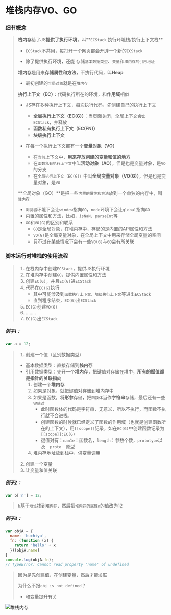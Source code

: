 # 堆栈内存VO、GO

### 细节概念

> **栈内存**给了JS**提供了执行环境**，叫**`ECStack` 执行环境栈/执行上下文栈**
>
> + `ECStack`不共用，每打开一个网页都会开辟一个新的`ECStack`
>
> + 除了提供执行环境，还能 存储`基本数据类型`、`变量`和`堆内存的引用地址`
>
> 
>
> **堆内存**是用来**存储属性和方法**，不执行代码，叫**Heap**
>
> + 最初创建的`全局对象`就是在`堆内存`
>
> 
>
> **执行上下文（EC）**：代码执行所在的环境，和**作用域**相似
>
> + JS存在多种执行上下文，每次执行代码，先创建自己的执行上下文
>   + **全局执行上下文（EC(G)）**：当页面关闭，全局上下文会`出ECStack`，并释放
>   + **函数私有执行上下文（EC(FN)）**
>   + **块级执行上下文**
>
> + 在每一个执行上下文都有一个**变量对象（VO）**
>   + 在`当前`上下文中，**用来存放创建的变量和值的地方**
>   + 在`函数私有执行上下文`中叫**活动对象（AO）**，但是也是变量对象，是`VO`的分支
>   + 在`全局执行上下文（EC(G)）`中叫**全局变量对象（VO(G)）**，但是也是变量对象，是`VO`
>
> 
>
> **全局对象（GO）**是把一些`内置的属性和方法`放到一个单独的内存中，叫`堆内存`
>
> + `浏览器`环境下会让`window`指向`GO`，`node`环境下会让`global`指向`GO`
> + 内置的属性和方法，比如，`isNaN`、`parseInt`等
> + `GO`和`VO(G)`的区别和联系
>   + `GO`是全局对象，在堆内存中，存储的是内置的API属性和方法
>   + `VO(G)`是全局变量对象，在全局上下文中用来存储全局变量的空间
>   + 只不过在某些情况下会有一些`VO(G)`与`GO`会有所关联



### 脚本运行时堆栈的使用流程

> 1. 在栈内存中创建`ECStack`，提供JS执行环境
> 2. 在堆内存中创建`GO`，提供内置属性和方法
> 3. 创建`EC(G)`，并且`EC(G)`进`ECStack`
> 4. 代码在`EC(G)`执行
>    + 其中可能涉及到`函数执行上下文、块级执行上下文`等进出`ECStack`
>    + 直到程序结束，`EC(G)`出`ECStack`
> 5. `EC(G)`创建`VO(G)`
> 6. ........
> 7. `EC(G)`出`ECStack`

##### 例子1：

```js
var a = 12;
```

>1. 创建一个值（区别数据类型）
>  + 基本数据类型：直接存储到**栈内存**
>  + 引用数据类型：先开一个**堆内存**，把键值对存储在堆中，**所有的赋值都是指针的关联指向**
>    1. 创建一个**堆内存**
>    2. 如果是对象，就把键值对存储到堆内存中
>    3. 如果是函数，将**形参**存储，把`函数体`当作**字符串**存储，最后还有一些`键值对`
>       + 此时函数体的代码是字符串，无意义，所以不执行，而函数不执行就不会进栈。
>       + 创建函数的时候就已经定义了函数的作用域（也就是创建函数所在的上下文），用`[[scope]]`记录，如在`EC(G)`中创建函数记录为`[[scope]]:EC(G)`
>       + 键值对有：`nam1e`：函数名，`length`：参数个数，`prototype`以及`__proto__`原型
>    4. 堆内存地址放到栈中，供变量调用
>2. 创建一个变量
>3. 让变量和值关联



##### 例子2：

```js
var b['n'] = 12;
```

> `b`基于`地址`找到`堆内存`，然后把`堆内存的属性n`的值改为12



##### 例子3：

```js
var objA = {
  name: 'buchiyu',
  fn: (function (x) {
    return 'hello' + x
  })(objA.name)
}
console.log(objA.fn);
// TypeError: Cannot read property 'name' of undefined
```

> 因为是先创建值，在创建变量，然后才能关联
>
> 为什么不报`obj is not defined`？
>
> + 和变量提升有关

![堆栈内存](https://cdn.jsdelivr.net/gh/zangguojun/PicGo/20210530151408.png)

